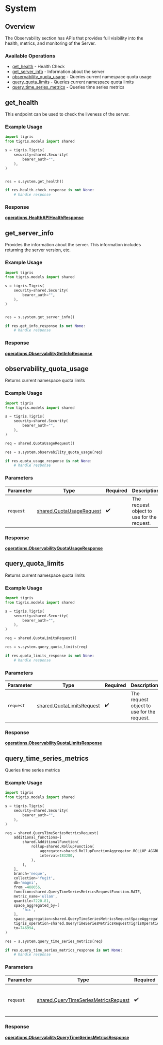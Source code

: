 # System

## Overview

The Observability section has APIs that provides full visibility into the health, metrics, and monitoring of the Server.

### Available Operations

* [get_health](#get_health) - Health Check
* [get_server_info](#get_server_info) - Information about the server
* [observability_quota_usage](#observability_quota_usage) - Queries current namespace quota usage
* [query_quota_limits](#query_quota_limits) - Queries current namespace quota limits
* [query_time_series_metrics](#query_time_series_metrics) - Queries time series metrics

## get_health

This endpoint can be used to check the liveness of the server.

### Example Usage

```python
import tigris
from tigris.models import shared

s = tigris.Tigris(
    security=shared.Security(
        bearer_auth="",
    ),
)


res = s.system.get_health()

if res.health_check_response is not None:
    # handle response
```


### Response

**[operations.HealthAPIHealthResponse](../../models/operations/healthapihealthresponse.md)**


## get_server_info

Provides the information about the server. This information includes returning the server version, etc.

### Example Usage

```python
import tigris
from tigris.models import shared

s = tigris.Tigris(
    security=shared.Security(
        bearer_auth="",
    ),
)


res = s.system.get_server_info()

if res.get_info_response is not None:
    # handle response
```


### Response

**[operations.ObservabilityGetInfoResponse](../../models/operations/observabilitygetinforesponse.md)**


## observability_quota_usage

Returns current namespace quota limits

### Example Usage

```python
import tigris
from tigris.models import shared

s = tigris.Tigris(
    security=shared.Security(
        bearer_auth="",
    ),
)

req = shared.QuotaUsageRequest()

res = s.system.observability_quota_usage(req)

if res.quota_usage_response is not None:
    # handle response
```

### Parameters

| Parameter                                                            | Type                                                                 | Required                                                             | Description                                                          |
| -------------------------------------------------------------------- | -------------------------------------------------------------------- | -------------------------------------------------------------------- | -------------------------------------------------------------------- |
| `request`                                                            | [shared.QuotaUsageRequest](../../models/shared/quotausagerequest.md) | :heavy_check_mark:                                                   | The request object to use for the request.                           |


### Response

**[operations.ObservabilityQuotaUsageResponse](../../models/operations/observabilityquotausageresponse.md)**


## query_quota_limits

Returns current namespace quota limits

### Example Usage

```python
import tigris
from tigris.models import shared

s = tigris.Tigris(
    security=shared.Security(
        bearer_auth="",
    ),
)

req = shared.QuotaLimitsRequest()

res = s.system.query_quota_limits(req)

if res.quota_limits_response is not None:
    # handle response
```

### Parameters

| Parameter                                                              | Type                                                                   | Required                                                               | Description                                                            |
| ---------------------------------------------------------------------- | ---------------------------------------------------------------------- | ---------------------------------------------------------------------- | ---------------------------------------------------------------------- |
| `request`                                                              | [shared.QuotaLimitsRequest](../../models/shared/quotalimitsrequest.md) | :heavy_check_mark:                                                     | The request object to use for the request.                             |


### Response

**[operations.ObservabilityQuotaLimitsResponse](../../models/operations/observabilityquotalimitsresponse.md)**


## query_time_series_metrics

Queries time series metrics

### Example Usage

```python
import tigris
from tigris.models import shared

s = tigris.Tigris(
    security=shared.Security(
        bearer_auth="",
    ),
)

req = shared.QueryTimeSeriesMetricsRequest(
    additional_functions=[
        shared.AdditionalFunction(
            rollup=shared.RollupFunction(
                aggregator=shared.RollupFunctionAggregator.ROLLUP_AGGREGATOR_AVG,
                interval=183280,
            ),
        ),
    ],
    branch='neque',
    collection='fugit',
    db='magni',
    from_=488056,
    function=shared.QueryTimeSeriesMetricsRequestFunction.RATE,
    metric_name='ullam',
    quantile=7220.81,
    space_aggregated_by=[
        'hic',
    ],
    space_aggregation=shared.QueryTimeSeriesMetricsRequestSpaceAggregation.AVG,
    tigris_operation=shared.QueryTimeSeriesMetricsRequestTigrisOperation.METADATA,
    to=746994,
)

res = s.system.query_time_series_metrics(req)

if res.query_time_series_metrics_response is not None:
    # handle response
```

### Parameters

| Parameter                                                                                    | Type                                                                                         | Required                                                                                     | Description                                                                                  |
| -------------------------------------------------------------------------------------------- | -------------------------------------------------------------------------------------------- | -------------------------------------------------------------------------------------------- | -------------------------------------------------------------------------------------------- |
| `request`                                                                                    | [shared.QueryTimeSeriesMetricsRequest](../../models/shared/querytimeseriesmetricsrequest.md) | :heavy_check_mark:                                                                           | The request object to use for the request.                                                   |


### Response

**[operations.ObservabilityQueryTimeSeriesMetricsResponse](../../models/operations/observabilityquerytimeseriesmetricsresponse.md)**

